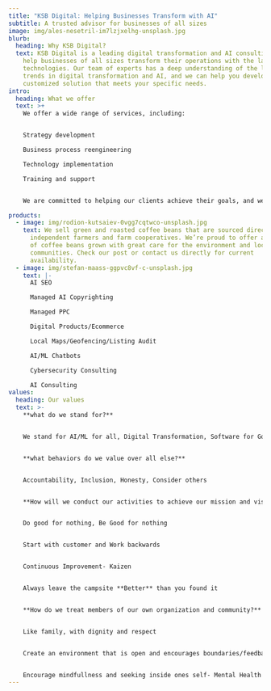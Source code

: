 ```yaml
---
title: "KSB Digital: Helping Businesses Transform with AI"
subtitle: A trusted advisor for businesses of all sizes
image: img/ales-nesetril-im7lzjxelhg-unsplash.jpg
blurb:
  heading: Why KSB Digital?
  text: KSB Digital is a leading digital transformation and AI consulting firm. We
    help businesses of all sizes transform their operations with the latest
    technologies. Our team of experts has a deep understanding of the latest
    trends in digital transformation and AI, and we can help you develop a
    customized solution that meets your specific needs.
intro:
  heading: What we offer
  text: >+
    We offer a wide range of services, including:


    Strategy development

    Business process reengineering

    Technology implementation

    Training and support


    We are committed to helping our clients achieve their goals, and we are confident that we can help you transform your business with the latest technologies.

products:
  - image: img/rodion-kutsaiev-0vgg7cqtwco-unsplash.jpg
    text: We sell green and roasted coffee beans that are sourced directly from
      independent farmers and farm cooperatives. We’re proud to offer a variety
      of coffee beans grown with great care for the environment and local
      communities. Check our post or contact us directly for current
      availability.
  - image: img/stefan-maass-ggpvc8vf-c-unsplash.jpg
    text: |-
      AI SEO

      Managed AI Copyrighting

      Managed PPC

      Digital Products/Ecommerce

      Local Maps/Geofencing/Listing Audit

      AI/ML Chatbots

      Cybersecurity Consulting

      AI Consulting
values:
  heading: Our values
  text: >-
    **what do we stand for?**


    We stand for AI/ML for all, Digital Transformation, Software for Good, and Giving Back to the Community.


    **what behaviors do we value over all else?**


    Accountability, Inclusion, Honesty, Consider others


    **How will we conduct our activities to achieve our mission and vision?**


    Do good for nothing, Be Good for nothing


    Start with customer and Work backwards


    Continuous Improvement- Kaizen


    Always leave the campsite **Better** than you found it


    **How do we treat members of our own organization and community?**


    Like family, with dignity and respect


    Create an environment that is open and encourages boundaries/feedback


    Encourage mindfullness and seeking inside ones self- Mental Health is a Priority for ALL
---
```

